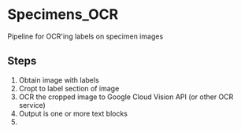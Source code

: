 # Specimens_OCR
Pipeline for OCR'ing labels on specimen images 

## Steps

1. Obtain image with labels
2. Cropt to label section of image
3. OCR the cropped image to Google Cloud Vision API (or other OCR service)
4. Output is one or more text blocks
5. 
